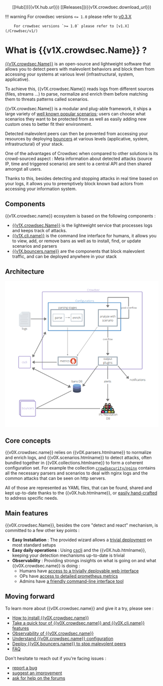 <center>[[Hub]]({{v1X.hub.url}}) [[Releases]]({{v1X.crowdsec.download_url}})</center>


!!! warning
        For crowdsec versions `<= 1.0` please refer to [v0.3.X](/Crowdsec/v0/)

        For crowdsec versions `>= 1.0` please refer to [v1.X](/Crowdsec/v1/)

# What is {{v1X.crowdsec.Name}} ?

[{{v1X.crowdsec.Name}}]({{v1X.crowdsec.url}}) is an open-source and lightweight software that allows you to detect peers with malevolent behaviors and block them from accessing your systems at various level (infrastructural, system, applicative).

To achieve this, {{v1X.crowdsec.Name}} reads logs from different sources (files, streams ...) to parse, normalize and enrich them before matching them to threats patterns called scenarios. 

{{v1X.crowdsec.Name}} is a modular and plug-able framework, it ships a large variety of [well known popular scenarios](https://hub.crowdsec.net/browse/#configurations); users can choose what scenarios they want to be protected from as well as easily adding new custom ones to better fit their environment.

Detected malevolent peers can then be prevented from accessing your resources by deploying [bouncers]({{v1X.hub.plugins_url}}) at various levels (applicative, system, infrastructural) of your stack.

One of the advantages of Crowdsec when compared to other solutions is its crowd-sourced aspect : Meta information about detected attacks (source IP, time and triggered scenario) are sent to a central API and then shared amongst all users.

Thanks to this, besides detecting and stopping attacks in real time based on your logs, it allows you to preemptively block known bad actors from accessing your information system.

## Components

{{v1X.crowdsec.name}} ecosystem is based on the following components :

 - [{{v1X.crowdsec.Name}}]({{v1X.crowdsec.url}}) is the lightweight service that processes logs and keeps track of attacks.
 - [{{v1X.cli.name}}]({{v1X.cli.main_doc}}) is the command line interface for humans, it allows you to view, add, or remove bans as well as to install, find, or update scenarios and parsers
 - [{{v1X.bouncers.name}}]({{v1X.hub.plugins_url}}) are the components that block malevolent traffic, and can be deployed anywhere in your stack

## Architecture

![Architecture](assets/images/crowdsec_architecture.png)


## Core concepts

{{v0X.crowdsec.name}} relies on {{v0X.parsers.htmlname}} to normalize and enrich logs, and {{v0X.scenarios.htmlname}} to detect attacks, often bundled together in {{v0X.collections.htmlname}} to form a coherent configuration set. For example the collection [`crowdsecurity/nginx`](https://hub.crowdsec.net/author/crowdsecurity/collections/nginx) contains all the necessary parsers and scenarios to deal with nginx logs and the common attacks that can be seen on http servers.

All of those are represented as YAML files, that can be found, shared and kept up-to-date thanks to the {{v0X.hub.htmlname}}, or [easily hand-crafted](/Crowdsec/v0/write_configurations/scenarios/) to address specific needs.


## Main features

{{v0X.crowdsec.Name}}, besides the core "detect and react" mechanism,  is committed to a few other key points :

 - **Easy Installation** : The provided wizard allows a [trivial deployment](/Crowdsec/v0/getting_started/installation/#using-the-interactive-wizard) on most standard setups
 - **Easy daily operations** : Using [cscli](/Crowdsec/v0/cscli/cscli_upgrade/) and the {{v0X.hub.htmlname}}, keeping your detection mechanisms up-to-date is trivial
 - **Observability** : Providing strongs insights on what is going on and what {{v0X.crowdsec.name}} is doing :
    - Humans have [access to a trivially deployable web interface](/Crowdsec/v0/observability/dashboard/)
    - OPs have [access to detailed prometheus metrics](/Crowdsec/v0/observability/prometheus/)
    - Admins have [a friendly command-line interface tool](/Crowdsec/v0/observability/command_line/) 

## Moving forward

To learn more about {{v0X.crowdsec.name}} and give it a try, please see :

 - [How to install {{v0X.crowdsec.name}}](/Crowdsec/v0/getting_started/installation/)
 - [Take a quick tour of {{v0X.crowdsec.name}} and {{v0X.cli.name}} features](/Crowdsec/v0/getting_started/crowdsec-tour/)
 - [Observability of {{v0X.crowdsec.name}}](/Crowdsec/v0/observability/overview/)
 - [Understand {{v0X.crowdsec.name}} configuration](/Crowdsec/v0/getting_started/concepts/)
 - [Deploy {{v0X.bouncers.name}} to stop malevolent peers](/Crowdsec/v0/bouncers/)
 - [FAQ](getting_started/FAQ/)

Don't hesitate to reach out if you're facing issues :

 - [report a bug](https://github.com/crowdsecurity/crowdsec/issues/new?assignees=&labels=bug&template=bug_report.md&title=Bug%2F)
 - [suggest an improvement](https://github.com/crowdsecurity/crowdsec/issues/new?assignees=&labels=enhancement&template=feature_request.md&title=Improvment%2F)
 - [ask for help on the forums](https://discourse.crowdsec.net)

